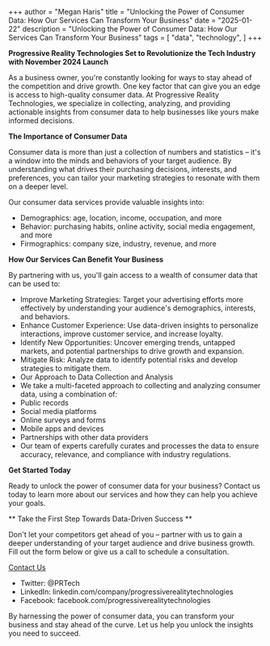+++
author = "Megan Haris"
title = "Unlocking the Power of Consumer Data: How Our Services Can Transform Your Business"
date = "2025-01-22"
description = "Unlocking the Power of Consumer Data: How Our Services Can Transform Your Business"
tags = [
    "data",
    "technology",
]
+++


**Progressive Reality Technologies Set to Revolutionize the Tech Industry with November 2024 Launch**

As a business owner, you're constantly looking for ways to stay ahead of the competition and drive growth. One key factor that can give you an edge is access to high-quality consumer data. At Progressive Reality Technologies, we specialize in collecting, analyzing, and providing actionable insights from consumer data to help businesses like yours make informed decisions.

**The Importance of Consumer Data**

Consumer data is more than just a collection of numbers and statistics – it's a window into the minds and behaviors of your target audience. By understanding what drives their purchasing decisions, interests, and preferences, you can tailor your marketing strategies to resonate with them on a deeper level.

Our consumer data services provide valuable insights into:
- Demographics: age, location, income, occupation, and more
- Behavior: purchasing habits, online activity, social media engagement, and more
- Firmographics: company size, industry, revenue, and more

**How Our Services Can Benefit Your Business**

By partnering with us, you'll gain access to a wealth of consumer data that can be used to:
- Improve Marketing Strategies: Target your advertising efforts more effectively by understanding your audience's demographics, interests, and behaviors.
- Enhance Customer Experience: Use data-driven insights to personalize interactions, improve customer service, and increase loyalty.
- Identify New Opportunities: Uncover emerging trends, untapped markets, and potential partnerships to drive growth and expansion.
- Mitigate Risk: Analyze data to identify potential risks and develop strategies to mitigate them.
- Our Approach to Data Collection and Analysis
- We take a multi-faceted approach to collecting and analyzing consumer data, using a combination of:
- Public records
- Social media platforms
- Online surveys and forms
- Mobile apps and devices
- Partnerships with other data providers
- Our team of experts carefully curates and processes the data to ensure accuracy, relevance, and compliance with industry regulations.

**Get Started Today**

Ready to unlock the power of consumer data for your business? Contact us today to learn more about our services and how they can help you achieve your goals.

** Take the First Step Towards Data-Driven Success **

Don't let your competitors get ahead of you – partner with us to gain a deeper understanding of your target audience and drive business growth. Fill out the form below or give us a call to schedule a consultation.

[Contact Us](https://www.progressiverealitytechnology.com/contact/)

* Twitter: @PRTech
* LinkedIn: linkedin.com/company/progressiverealitytechnologies
* Facebook: facebook.com/progressiverealitytechnologies

By harnessing the power of consumer data, you can transform your business and stay ahead of the curve. Let us help you unlock the insights you need to succeed.

